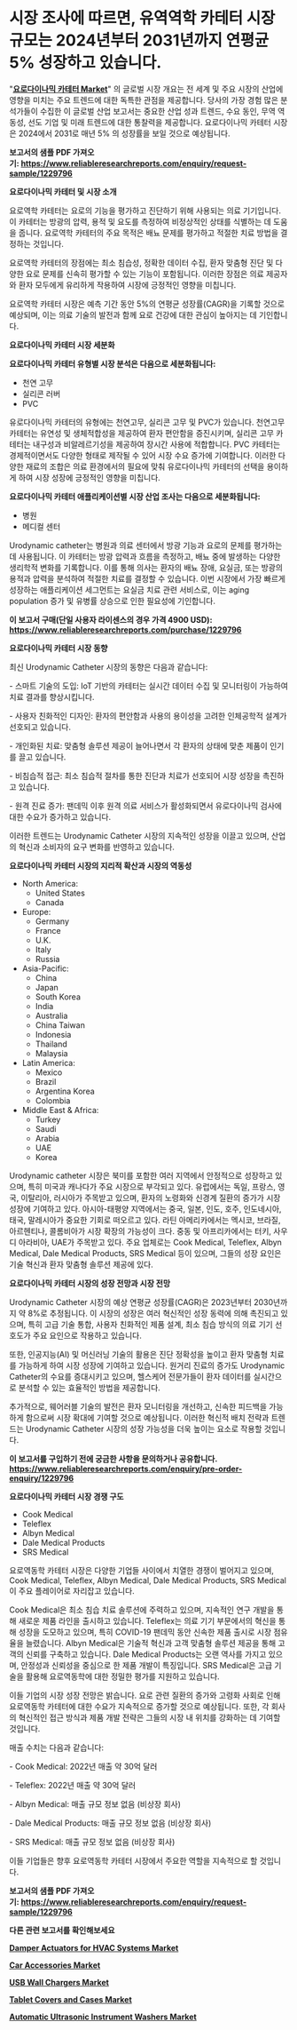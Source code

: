<p><h1>시장 조사에 따르면, 유역역학 카테터 시장 규모는 2024년부터 2031년까지 연평균 5% 성장하고 있습니다.</h1></p><p>"<strong><a href="https://www.reliableresearchreports.com/urodynamic-catheter-r1229796?utm_campaign=105&utm_medium=7&utm_source=Github&utm_content=ia&utm_term=30122024&utm_id=urodynamic-catheter">요로다이나믹 카테터 Market</a></strong>" 의 글로벌 시장 개요는 전 세계 및 주요 시장의 산업에 영향을 미치는 주요 트렌드에 대한 독특한 관점을 제공합니다. 당사의 가장 경험 많은 분석가들이 수집한 이 글로벌 산업 보고서는 중요한 산업 성과 트렌드, 수요 동인, 무역 역동성, 선도 기업 및 미래 트렌드에 대한 통찰력을 제공합니다. 요로다이나믹 카테터 시장은 2024에서 2031로 매년 5% 의 성장률을 보일 것으로 예상됩니다.&nbsp;</p>
<p><strong>보고서의 샘플 PDF 가져오기:&nbsp;<a href="https://www.reliableresearchreports.com/enquiry/request-sample/1229796?utm_campaign=105&utm_medium=7&utm_source=Github&utm_content=ia&utm_term=30122024&utm_id=urodynamic-catheter">https://www.reliableresearchreports.com/enquiry/request-sample/1229796</a></strong></p>
<p><strong>요로다이나믹 카테터 및 시장 소개</strong></p>
<p><p>요로역학 카테터는 요로의 기능을 평가하고 진단하기 위해 사용되는 의료 기기입니다. 이 카테터는 방광의 압력, 용적 및 요도를 측정하여 비정상적인 상태를 식별하는 데 도움을 줍니다. 요로역학 카테터의 주요 목적은 배뇨 문제를 평가하고 적절한 치료 방법을 결정하는 것입니다. </p><p>요로역학 카테터의 장점에는 최소 침습성, 정확한 데이터 수집, 환자 맞춤형 진단 및 다양한 요로 문제를 신속히 평가할 수 있는 기능이 포함됩니다. 이러한 장점은 의료 제공자와 환자 모두에게 유리하게 작용하여 시장에 긍정적인 영향을 미칩니다. </p><p>요로역학 카테터 시장은 예측 기간 동안 5%의 연평균 성장률(CAGR)을 기록할 것으로 예상되며, 이는 의료 기술의 발전과 함께 요로 건강에 대한 관심이 높아지는 데 기인합니다.</p></p>
<p><strong>요로다이나믹 카테터 시장 세분화</strong></p>
<p><strong>요로다이나믹 카테터 유형별 시장 분석은 다음으로 세분화됩니다:</strong></p>
<p><ul><li>천연 고무</li><li>실리콘 러버</li><li>PVC</li></ul></p>
<p><p>유로다이나믹 카테터의 유형에는 천연고무, 실리콘 고무 및 PVC가 있습니다. 천연고무 카테터는 유연성 및 생체적합성을 제공하여 환자 편안함을 증진시키며, 실리콘 고무 카테터는 내구성과 비알레르기성을 제공하여 장시간 사용에 적합합니다. PVC 카테터는 경제적이면서도 다양한 형태로 제작될 수 있어 시장 수요 증가에 기여합니다. 이러한 다양한 재료의 조합은 의료 환경에서의 필요에 맞춰 유로다이나믹 카테터의 선택을 용이하게 하여 시장 성장에 긍정적인 영향을 미칩니다.</p></p>
<p><strong>요로다이나믹 카테터 애플리케이션별 시장 산업 조사는 다음으로 세분화됩니다:</strong></p>
<p><ul><li>병원</li><li>메디컬 센터</li></ul></p>
<p><p>Urodynamic catheter는 병원과 의료 센터에서 방광 기능과 요로의 문제를 평가하는 데 사용됩니다. 이 카테터는 방광 압력과 흐름을 측정하고, 배뇨 중에 발생하는 다양한 생리학적 변화를 기록합니다. 이를 통해 의사는 환자의 배뇨 장애, 요실금, 또는 방광의 용적과 압력을 분석하여 적절한 치료를 결정할 수 있습니다. 이번 시장에서 가장 빠르게 성장하는 애플리케이션 세그먼트는 요실금 치료 관련 서비스로, 이는 aging population 증가 및 유병률 상승으로 인한 필요성에 기인합니다.</p></p>
<p><strong>이 보고서 구매(단일 사용자 라이센스의 경우 가격 4900 USD): <a href="https://www.reliableresearchreports.com/purchase/1229796?utm_campaign=105&utm_medium=7&utm_source=Github&utm_content=ia&utm_term=30122024&utm_id=urodynamic-catheter">https://www.reliableresearchreports.com/purchase/1229796</a></strong></p>
<p><strong>요로다이나믹 카테터 시장 동향</strong></p>
<p><p>최신 Urodynamic Catheter 시장의 동향은 다음과 같습니다:</p><p>- 스마트 기술의 도입: IoT 기반의 카테터는 실시간 데이터 수집 및 모니터링이 가능하여 치료 결과를 향상시킵니다.</p><p>  </p><p>- 사용자 친화적인 디자인: 환자의 편안함과 사용의 용이성을 고려한 인체공학적 설계가 선호되고 있습니다.</p><p>  </p><p>- 개인화된 치료: 맞춤형 솔루션 제공이 늘어나면서 각 환자의 상태에 맞춘 제품이 인기를 끌고 있습니다.</p><p>  </p><p>- 비침습적 접근: 최소 침습적 절차를 통한 진단과 치료가 선호되어 시장 성장을 촉진하고 있습니다.</p><p>  </p><p>- 원격 진료 증가: 팬데믹 이후 원격 의료 서비스가 활성화되면서 유로다이나믹 검사에 대한 수요가 증가하고 있습니다.</p><p>이러한 트렌드는 Urodynamic Catheter 시장의 지속적인 성장을 이끌고 있으며, 산업의 혁신과 소비자의 요구 변화를 반영하고 있습니다.</p></p>
<p><strong>요로다이나믹 카테터 시장의 지리적 확산과 시장의 역동성</strong></p>
<p><ul>
    <li>
        North America:
        <ul>
            <li>United States</li>
            <li>Canada</li>
        </ul>
    </li>
    <li>
        Europe:
        <ul>
            <li>Germany</li>
            <li>France</li>
            <li>U.K.</li>
            <li>Italy</li>
            <li>Russia</li>
        </ul>
    </li>
    <li>
        Asia-Pacific:
        <ul>
            <li>China</li>
            <li>Japan</li>
            <li>South Korea</li>
            <li>India</li>
            <li>Australia</li>
            <li>China Taiwan</li>
            <li>Indonesia</li>
            <li>Thailand</li>
            <li>Malaysia</li>
        </ul>
    </li>
    <li>
        Latin America:
        <ul>
            <li>Mexico</li>
            <li>Brazil</li>
            <li>Argentina Korea</li>
            <li>Colombia</li>
        </ul>
    </li>
    <li>
        Middle East & Africa:
        <ul>
            <li>Turkey</li>
            <li>Saudi</li>
            <li>Arabia</li>
            <li>UAE</li>
            <li>Korea</li>
        </ul>
    </li>
    </ul></p>
<p><p>Urodynamic catheter 시장은 북미를 포함한 여러 지역에서 안정적으로 성장하고 있으며, 특히 미국과 캐나다가 주요 시장으로 부각되고 있다. 유럽에서는 독일, 프랑스, 영국, 이탈리아, 러시아가 주목받고 있으며, 환자의 노령화와 신경계 질환의 증가가 시장 성장에 기여하고 있다. 아시아-태평양 지역에서는 중국, 일본, 인도, 호주, 인도네시아, 태국, 말레시아가 중요한 기회로 떠오르고 있다. 라틴 아메리카에서는 멕시코, 브라질, 아르헨티나, 콜롬비아가 시장 확장의 가능성이 크다. 중동 및 아프리카에서는 터키, 사우디 아라비아, UAE가 주목받고 있다. 주요 업체로는 Cook Medical, Teleflex, Albyn Medical, Dale Medical Products, SRS Medical 등이 있으며, 그들의 성장 요인은 기술 혁신과 환자 맞춤형 솔루션 제공에 있다.</p></p>
<p><strong>요로다이나믹 카테터 시장의 성장 전망과 시장 전망</strong></p>
<p><p>Urodynamic Catheter 시장의 예상 연평균 성장률(CAGR)은 2023년부터 2030년까지 약 8%로 추정됩니다. 이 시장의 성장은 여러 혁신적인 성장 동력에 의해 촉진되고 있으며, 특히 고급 기술 통합, 사용자 친화적인 제품 설계, 최소 침습 방식의 의료 기기 선호도가 주요 요인으로 작용하고 있습니다. </p><p>또한, 인공지능(AI) 및 머신러닝 기술의 활용은 진단 정확성을 높이고 환자 맞춤형 치료를 가능하게 하여 시장 성장에 기여하고 있습니다. 원거리 진료의 증가도 Urodynamic Catheter의 수요를 증대시키고 있으며, 헬스케어 전문가들이 환자 데이터를 실시간으로 분석할 수 있는 효율적인 방법을 제공합니다.</p><p>추가적으로, 웨어러블 기술의 발전은 환자 모니터링을 개선하고, 신속한 피드백을 가능하게 함으로써 시장 확대에 기여할 것으로 예상됩니다. 이러한 혁신적 배치 전략과 트렌드는 Urodynamic Catheter 시장의 성장 가능성을 더욱 높이는 요소로 작용할 것입니다.</p></p>
<p><strong>이 보고서를 구입하기 전에 궁금한 사항을 문의하거나 공유합니다. <a href="https://www.reliableresearchreports.com/enquiry/pre-order-enquiry/1229796?utm_campaign=105&utm_medium=7&utm_source=Github&utm_content=ia&utm_term=30122024&utm_id=urodynamic-catheter">https://www.reliableresearchreports.com/enquiry/pre-order-enquiry/1229796</a></strong></p>
<p><strong>요로다이나믹 카테터 시장 경쟁 구도</strong></p>
<p><ul><li>Cook Medical</li><li>Teleflex</li><li>Albyn Medical</li><li>Dale Medical Products</li><li>SRS Medical</li></ul></p>
<p><p>요로역동학 카테터 시장은 다양한 기업들 사이에서 치열한 경쟁이 벌어지고 있으며, Cook Medical, Teleflex, Albyn Medical, Dale Medical Products, SRS Medical이 주요 플레이어로 자리잡고 있습니다. </p><p>Cook Medical은 최소 침습 치료 솔루션에 주력하고 있으며, 지속적인 연구 개발을 통해 새로운 제품 라인을 출시하고 있습니다. Teleflex는 의료 기기 부문에서의 혁신을 통해 성장을 도모하고 있으며, 특히 COVID-19 팬데믹 동안 신속한 제품 출시로 시장 점유율을 늘렸습니다. Albyn Medical은 기술적 혁신과 고객 맞춤형 솔루션 제공을 통해 고객의 신뢰를 구축하고 있습니다. Dale Medical Products는 오랜 역사를 가지고 있으며, 안정성과 신뢰성을 중심으로 한 제품 개발이 특징입니다. SRS Medical은 고급 기술을 활용해 요로역동학에 대한 정밀한 평가를 지원하고 있습니다.</p><p>이들 기업의 시장 성장 전망은 밝습니다. 요로 관련 질환의 증가와 고령화 사회로 인해 요로역동학 카테터에 대한 수요가 지속적으로 증가할 것으로 예상됩니다. 또한, 각 회사의 혁신적인 접근 방식과 제품 개발 전략은 그들의 시장 내 위치를 강화하는 데 기여할 것입니다.</p><p>매출 수치는 다음과 같습니다:</p><p>- Cook Medical: 2022년 매출 약 30억 달러</p><p>- Teleflex: 2022년 매출 약 30억 달러</p><p>- Albyn Medical: 매출 규모 정보 없음 (비상장 회사)</p><p>- Dale Medical Products: 매출 규모 정보 없음 (비상장 회사)</p><p>- SRS Medical: 매출 규모 정보 없음 (비상장 회사)</p><p>이들 기업들은 향후 요로역동학 카테터 시장에서 주요한 역할을 지속적으로 할 것입니다.</p></p>
<p><strong>보고서의 샘플 PDF 가져오기:&nbsp;<a href="https://www.reliableresearchreports.com/enquiry/request-sample/1229796?utm_campaign=105&utm_medium=7&utm_source=Github&utm_content=ia&utm_term=30122024&utm_id=urodynamic-catheter">https://www.reliableresearchreports.com/enquiry/request-sample/1229796</a></strong></p>
<p><strong></strong></p>
<p><strong></strong></p>
<p><strong></strong></p>
<p><strong></strong></p>
<p><strong>다른 관련 보고서를 확인해보세요</strong></p>
<p><strong><p><a href="https://github.com/petbigbeepjn/Market-Research-Report-List-1/blob/main/damper-actuators-for-hvac-systems-market.md?utm_campaign=105&utm_medium=7&utm_source=Github&utm_content=ia&utm_term=30122024&utm_id=urodynamic-catheter">Damper Actuators for HVAC Systems Market</a></p><p><a href="https://github.com/risingtrista99259/Market-Research-Report-List-1/blob/main/car-accessories-market.md?utm_campaign=105&utm_medium=7&utm_source=Github&utm_content=ia&utm_term=30122024&utm_id=urodynamic-catheter">Car Accessories Market</a></p><p><a href="https://github.com/dmitriyvo6rog/Market-Research-Report-List-1/blob/main/usb-wall-chargers-market.md?utm_campaign=105&utm_medium=7&utm_source=Github&utm_content=ia&utm_term=30122024&utm_id=urodynamic-catheter">USB Wall Chargers Market</a></p><p><a href="https://github.com/birnbaumbulah0/Market-Research-Report-List-1/blob/main/tablet-covers-and-cases-market.md?utm_campaign=105&utm_medium=7&utm_source=Github&utm_content=ia&utm_term=30122024&utm_id=urodynamic-catheter">Tablet Covers and Cases Market</a></p><p><a href="https://github.com/arionmp/Market-Research-Report-List-5/blob/main/automatic-ultrasonic-instrument-washers-market.md?utm_campaign=105&utm_medium=7&utm_source=Github&utm_content=ia&utm_term=30122024&utm_id=urodynamic-catheter">Automatic Ultrasonic Instrument Washers Market</a></p></strong></p>
<p></p>